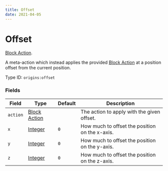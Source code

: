 ```yaml
---
title: Offset
date: 2021-04-05
---
```

# Offset

[Block Action](../block_actions.md).

A meta-action which instead applies the provided [Block Action](../block_actions.md) at a position offset from the current position.

Type ID: `origins:offset`

### Fields

Field  | Type | Default | Description
-------|------|---------|-------------
`action` | [Block Action](../block_actions.md) | | The action to apply with the given offset.
`x` | [Integer](../data_types/integer.md) | `0` | How much to offset the position on the x-axis.
`y` | [Integer](../data_types/integer.md) | `0` | How much to offset the position on the y-axis.
`z` | [Integer](../data_types/integer.md) | `0` | How much to offset the position on the z-axis.
